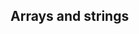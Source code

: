 
 Arrays and strings
--------------------------------------------------------------------------------

